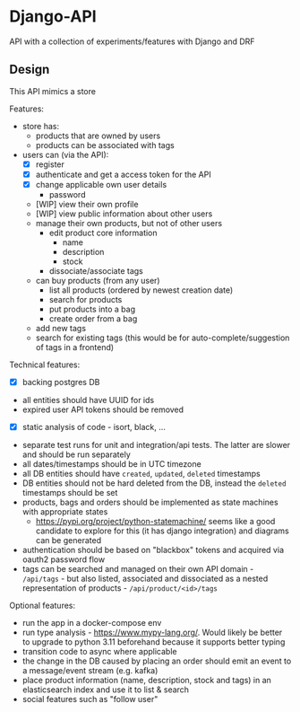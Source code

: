 # Django-API
API with a collection of experiments/features with Django and DRF

## Design
This API mimics a store

Features:
- store has:
    - products that are owned by users
    - products can be associated with tags
- users can (via the API):
    - [x] register
    - [x] authenticate and get a access token for the API
    - [x] change applicable own user details
        - password
    - [WIP] view their own profile
    - [WIP] view public information about other users
    - manage their own products, but not of other users
        - edit product core information
            - name
            - description
            - stock
        - dissociate/associate tags
    - can buy products (from any user)
        - list all products (ordered by newest creation date)
        - search for products
        - put products into a bag
        - create order from a bag
    - add new tags
    - search for existing tags (this would be for auto-complete/suggestion of tags in a frontend)

Technical features:
- [x] backing postgres DB
- all entities should have UUID for ids
- expired user API tokens should be removed
- [x] static analysis of code - isort, black, ...
- separate test runs for unit and integration/api tests. The latter are slower and should be run separately
- all dates/timestamps should be in UTC timezone
- all DB entities should have `created`, `updated`, `deleted` timestamps
- DB entities should not be hard deleted from the DB, instead the `deleted` timestamps should be set
- products, bags and orders should be implemented as state machines with appropriate states
    - https://pypi.org/project/python-statemachine/ seems like a good candidate to explore for this (it has django integration) and diagrams can be generated
- authentication should be based on "blackbox" tokens and acquired via oauth2 password flow
- tags can be searched and managed on their own API domain - `/api/tags` - but also listed, associated and dissociated as a nested representation of products - `/api/product/<id>/tags`

Optional features:
- run the app in a docker-compose env
- run type analysis - https://www.mypy-lang.org/. Would likely be better to upgrade to python 3.11 beforehand because it supports better typing
- transition code to async where applicable
- the change in the DB caused by placing an order should emit an event to a message/event stream (e.g. kafka)
- place product information (name, description, stock and tags) in an elasticsearch index and use it to list & search
- social features such as "follow user"
